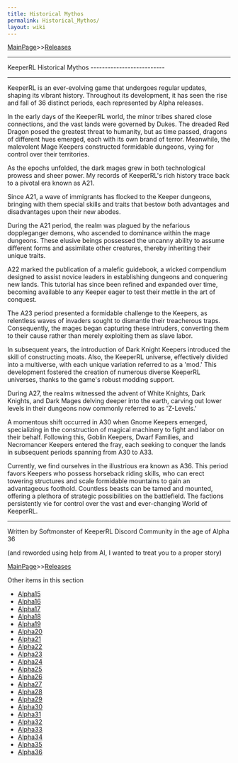 ```yaml
---
title: Historical Mythos
permalink: Historical_Mythos/
layout: wiki
---
```


[MainPage](/keeperrl_wiki/ "wikilink")>>[Releases](/keeperrl_wiki/Releases "wikilink")

<hr>
KeeperRL Historical Mythos
--------------------------
<hr>

KeeperRL is an ever-evolving game that undergoes regular updates, shaping its vibrant history. Throughout its development, it has seen the rise and fall of 36 distinct periods, each represented by Alpha releases.

In the early days of the KeeperRL world, the minor tribes shared close connections, and the vast lands were governed by Dukes. The dreaded Red Dragon posed the greatest threat to humanity, but as time passed, dragons of different hues emerged, each with its own brand of terror. Meanwhile, the malevolent Mage Keepers constructed formidable dungeons, vying for control over their territories.

As the epochs unfolded, the dark mages grew in both technological prowess and sheer power. My records of KeeperRL's rich history trace back to a pivotal era known as A21.

Since A21, a wave of immigrants has flocked to the Keeper dungeons, bringing with them special skills and traits that bestow both advantages and disadvantages upon their new abodes.

During the A21 period, the realm was plagued by the nefarious doppleganger demons, who ascended to dominance within the mage dungeons. These elusive beings possessed the uncanny ability to assume different forms and assimilate other creatures, thereby inheriting their unique traits.

A22 marked the publication of a malefic guidebook, a wicked compendium designed to assist novice leaders in establishing dungeons and conquering new lands. This tutorial has since been refined and expanded over time, becoming available to any Keeper eager to test their mettle in the art of conquest.

The A23 period presented a formidable challenge to the Keepers, as relentless waves of invaders sought to dismantle their treacherous traps. Consequently, the mages began capturing these intruders, converting them to their cause rather than merely exploiting them as slave labor.

In subsequent years, the introduction of Dark Knight Keepers introduced the skill of constructing moats. Also, the KeeperRL universe, effectively divided into a multiverse, with each unique variation referred to as a 'mod.' This development fostered the creation of numerous diverse KeeperRL universes, thanks to the game's robust modding support.

During A27, the realms witnessed the advent of White Knights, Dark Knights, and Dark Mages delving deeper into the earth, carving out lower levels in their dungeons now commonly referred to as 'Z-Levels.'

A momentous shift occurred in A30 when Gnome Keepers emerged, specializing in the construction of magical machinery to fight and labor on their behalf. Following this, Goblin Keepers, Dwarf Families, and Necromancer Keepers entered the fray, each seeking to conquer the lands in subsequent periods spanning from A30 to A33.

Currently, we find ourselves in the illustrious era known as A36. This period favors Keepers who possess horseback riding skills, who can erect towering structures and scale formidable mountains to gain an advantageous foothold. Countless beasts can be tamed and mounted, offering a plethora of strategic possibilities on the battlefield. The factions persistently vie for control over the vast and ever-changing World of KeeperRL.<hr>

Written by Softmonster of KeeperRL Discord Community in the age of Alpha 36

(and reworded using help from AI, I wanted to treat you to a proper story)

[MainPage](/keeperrl_wiki/ "wikilink")>>[Releases](/keeperrl_wiki/Releases "wikilink")

Other items in this section
-    [Alpha15](/keeperrl_wiki/Alpha15 "wikilink")
-    [Alpha16](/keeperrl_wiki/Alpha16 "wikilink")
-    [Alpha17](/keeperrl_wiki/Alpha17 "wikilink")
-    [Alpha18](/keeperrl_wiki/Alpha18 "wikilink")
-    [Alpha19](/keeperrl_wiki/Alpha19 "wikilink")
-    [Alpha20](/keeperrl_wiki/Alpha20 "wikilink")
-    [Alpha21](/keeperrl_wiki/Alpha21 "wikilink")
-    [Alpha22](/keeperrl_wiki/Alpha22 "wikilink")
-    [Alpha23](/keeperrl_wiki/Alpha23 "wikilink")
-    [Alpha24](/keeperrl_wiki/Alpha24 "wikilink")
-    [Alpha25](/keeperrl_wiki/Alpha25 "wikilink")
-    [Alpha26](/keeperrl_wiki/Alpha26 "wikilink")
-    [Alpha27](/keeperrl_wiki/Alpha27 "wikilink")
-    [Alpha28](/keeperrl_wiki/Alpha28 "wikilink")
-    [Alpha29](/keeperrl_wiki/Alpha29 "wikilink")
-    [Alpha30](/keeperrl_wiki/Alpha30 "wikilink")
-    [Alpha31](/keeperrl_wiki/Alpha31 "wikilink")
-    [Alpha32](/keeperrl_wiki/Alpha32 "wikilink")
-    [Alpha33](/keeperrl_wiki/Alpha33 "wikilink")
-    [Alpha34](/keeperrl_wiki/Alpha34 "wikilink")
-    [Alpha35](/keeperrl_wiki/Alpha35 "wikilink")
-    [Alpha36](/keeperrl_wiki/Alpha36 "wikilink")
